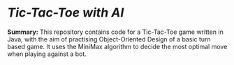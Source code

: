 # _Tic-Tac-Toe with AI_

__Summary:__ This repository contains code for a Tic-Tac-Toe game written in Java, with the aim of practising Object-Oriented Design of a basic turn based game. It uses the MiniMax algorithm to decide the most optimal move when playing against a bot.